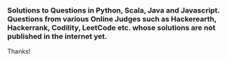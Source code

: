 ### Solutions to Questions in Python, Scala, Java and Javascript. Questions from various Online Judges such as Hackerearth, Hackerrank, Codility, LeetCode etc. whose solutions are not published in the internet yet.

Thanks!
